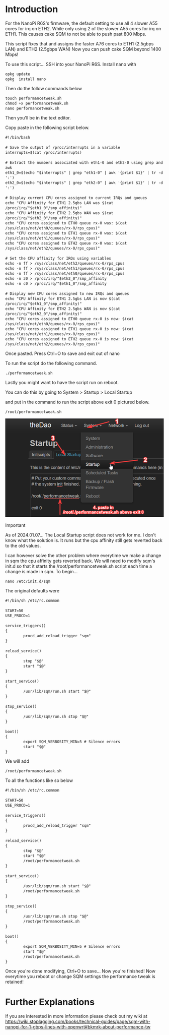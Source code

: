 # Introduction
For the NanoPi R6S's firmware, the default setting to use all 4 slower A55 cores for irq on ETH2. While only using 2 of the slower A55 cores for irq on ETH1.
This causes cake SQM to not be able to push past 800 Mbps.

This script fixes that and assigns the faster A76 cores to ETH1 (2.5gbps LAN) and ETH2 (2.5gbps WAN)
Now you can push cake SQM beyond 1400 Mbps!


To use this script... SSH into your NanoPi R6S. Install nano with

```
opkg update
opkg  install nano
```

Then do the follow commands below

```
touch performancetweak.sh
chmod +x performancetweak.sh
nano performancetweak.sh
```

Then you'll be in the text editor.

Copy paste in the following script below.

```
#!/bin/bash

# Save the output of /proc/interrupts in a variable
interrupts=$(cat /proc/interrupts)

# Extract the numbers associated with eth1-0 and eth2-0 using grep and awk
eth1_0=$(echo "$interrupts" | grep "eth1-0" | awk '{print $1}' | tr -d ':')
eth2_0=$(echo "$interrupts" | grep "eth2-0" | awk '{print $1}' | tr -d ':')

# Display current CPU cores assigned to current IRQs and queues
echo "CPU Affinity for ETH1 2.5gbs LAN was $(cat /proc/irq/"$eth1_0"/smp_affinity)"
echo "CPU Affinity for ETH2 2.5gbs WAN was $(cat /proc/irq/"$eth2_0"/smp_affinity)"
echo "CPU cores assigned to ETH0 queue rx-0 was: $(cat /sys/class/net/eth0/queues/rx-0/rps_cpus)"
echo "CPU cores assigned to ETH1 queue rx-0 was: $(cat /sys/class/net/eth1/queues/rx-0/rps_cpus)"
echo "CPU cores assigned to ETH2 queue rx-0 was: $(cat /sys/class/net/eth2/queues/rx-0/rps_cpus)"

# Set the CPU affinity for IRQs using variables
echo -n ff > /sys/class/net/eth2/queues/rx-0/rps_cpus
echo -n ff > /sys/class/net/eth1/queues/rx-0/rps_cpus
echo -n ff > /sys/class/net/eth0/queues/rx-0/rps_cpus
echo -n 30 > /proc/irq/"$eth2_0"/smp_affinity
echo -n c0 > /proc/irq/"$eth1_0"/smp_affinity

# Display new CPU cores assigned to new IRQs and queues
echo "CPU Affinity for ETH1 2.5gbs LAN is now $(cat /proc/irq/"$eth1_0"/smp_affinity)"
echo "CPU Affinity for ETH2 2.5gbs WAN is now $(cat /proc/irq/"$eth2_0"/smp_affinity)"
echo "CPU cores assigned to ETH0 queue rx-0 is now: $(cat /sys/class/net/eth0/queues/rx-0/rps_cpus)"
echo "CPU cores assigned to ETH1 queue rx-0 is now: $(cat /sys/class/net/eth1/queues/rx-0/rps_cpus)"
echo "CPU cores assigned to ETH2 queue rx-0 is now: $(cat /sys/class/net/eth2/queues/rx-0/rps_cpus)"
```

Once pasted. Press Ctrl+O to save and exit out of nano

To run the script do the following command.
```
./performancetweak.sh
```

Lastly you might want to have the script run on reboot. 

You can do this by going to System > Startup > Local Startup

and put in the command to run the script above exit 0 pictured below.

```
/root/performancetweak.sh
```

![Start script on boot](/AddingScriptToStartOnReboot.png?raw=true "Start script on boot")

> [!IMPORTANT]  
> As of 2024.01.07... The Local Startup script does not work for me. I don't know what the solution is. It runs but the cpu affinity still gets reverted back to the old values.

I can however solve the other problem where everytime we make a change in sqm the cpu affinity gets reverted back.
We will need to modify sqm's init.d so that it starts the /root/performancetweak.sh script
each time a change is made in sqm. To begin...

```
nano /etc/init.d/sqm
```

The original defaults were

```
#!/bin/sh /etc/rc.common

START=50
USE_PROCD=1

service_triggers()
{
        procd_add_reload_trigger "sqm"
}

reload_service()
{
        stop "$@"
        start "$@"
}

start_service()
{
        /usr/lib/sqm/run.sh start "$@"
}

stop_service()
{
        /usr/lib/sqm/run.sh stop "$@"
}

boot()
{
        export SQM_VERBOSITY_MIN=5 # Silence errors
        start "$@"
}
```

We will add 

```
/root/performancetweak.sh
```

To all the functions like so below

```
#!/bin/sh /etc/rc.common

START=50
USE_PROCD=1

service_triggers()
{
        procd_add_reload_trigger "sqm"
}

reload_service()
{
        stop "$@"
        start "$@"
        /root/performancetweak.sh
}

start_service()
{
        /usr/lib/sqm/run.sh start "$@"
        /root/performancetweak.sh
}

stop_service()
{
        /usr/lib/sqm/run.sh stop "$@"
        /root/performancetweak.sh
}

boot()
{
        export SQM_VERBOSITY_MIN=5 # Silence errors
        start "$@"
        /root/performancetweak.sh
}
```

Once you're done modifying, Ctrl+O to save... Now you're finished! Now everytime you reboot or change SQM settings the performance tweak is retained!

# Further Explanations
If you are interested in more information please check out my wiki at https://wiki.stoplagging.com/books/technical-guides/page/sqm-with-nanopi-for-1-gbps-lines-with-openwrt#bkmrk-about-performance-tw
